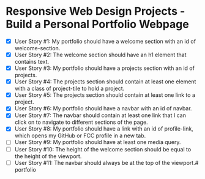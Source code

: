 # Responsive Web Design Projects - Build a Personal Portfolio Webpage

-[x] User Story #1: My portfolio should have a welcome section with an id of welcome-section.
-[x] User Story #2: The welcome section should have an h1 element that contains text.
-[x] User Story #3: My portfolio should have a projects section with an id of projects.
-[x] User Story #4: The projects section should contain at least one element with a class of project-tile to hold a project.
-[x] User Story #5: The projects section should contain at least one link to a project.
-[x] User Story #6: My portfolio should have a navbar with an id of navbar.
-[x] User Story #7: The navbar should contain at least one link that I can click on to navigate to different sections of the page.
-[x] User Story #8: My portfolio should have a link with an id of profile-link, which opens my GitHub or FCC profile in a new tab.
-[ ] User Story #9: My portfolio should have at least one media query.
-[ ] User Story #10: The height of the welcome section should be equal to the height of the viewport.
-[ ] User Story #11: The navbar should always be at the top of the viewport.# portfolio
